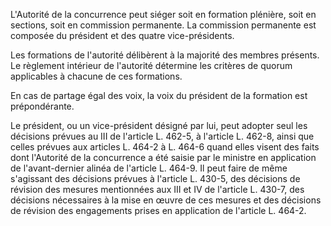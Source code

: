 L'Autorité de la concurrence peut siéger soit en formation plénière, soit en sections, soit en commission permanente. La commission permanente est composée du président et des quatre vice-présidents.

Les formations de l'autorité délibèrent à la majorité des membres présents. Le règlement intérieur de l'autorité détermine les critères de quorum applicables à chacune de ces formations.

En cas de partage égal des voix, la voix du président de la formation est prépondérante.

Le président, ou un vice-président désigné par lui, peut adopter seul les décisions prévues au III de l'article L. 462-5, à l'article L. 462-8, ainsi que celles prévues aux articles L. 464-2 à L. 464-6 quand elles visent des faits dont l'Autorité de la concurrence a été saisie par le ministre en application de l'avant-dernier alinéa de l'article L. 464-9. Il peut faire de même s'agissant des décisions prévues à l'article L. 430-5, des décisions de révision des mesures mentionnées aux III et IV de l'article L. 430-7, des décisions nécessaires à la mise en œuvre de ces mesures et des décisions de révision des engagements prises en application de l'article L. 464-2.
